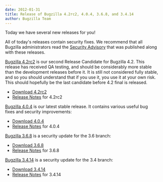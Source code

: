 ```yaml
---
date: 2012-01-31
title: Release of Bugzilla 4.2rc2, 4.0.4, 3.6.8, and 3.4.14
author: Bugzilla Team
---
```


Today we have several new releases for you!

All of today's releases contain security fixes. We recommend that all Bugzilla administrators read the [Security Advisory](/security/3.4.13/) that was published along with these releases.

[Bugzilla 4.2rc2](/releases/4.2/) is our second Release Candidate for Bugzilla 4.2\. This release has received QA testing, and should be considerably more stable than the development releases before it. It is still not considered fully stable, and so you should understand that if you use it, you use it at your own risk. This should hopefully be the last candidate before 4.2 final is released.

*   [Download 4.2rc2](/download/#v42)
*   [Release Notes](/releases/4.2/) for 4.2rc2

[Bugzilla 4.0.4](/releases/4.0.4/) is our latest stable release. It contains various useful bug fixes and security improvements:

*   [Download 4.0.4](/download/#v40)
*   [Release Notes](/releases/4.0.4/) for 4.0.4

[Bugzilla 3.6.8](/releases/3.6.8/) is a security update for the 3.6 branch:

*   [Download 3.6.8](/download/#v36)
*   [Release Notes](/releases/3.6.8/) for 3.6.8

[Bugzilla 3.4.14](/releases/3.4.14/) is a security update for the 3.4 branch:

*   [Download 3.4.14](/download/#v34)
*   [Release Notes](/releases/3.4.14/) for 3.4.14

